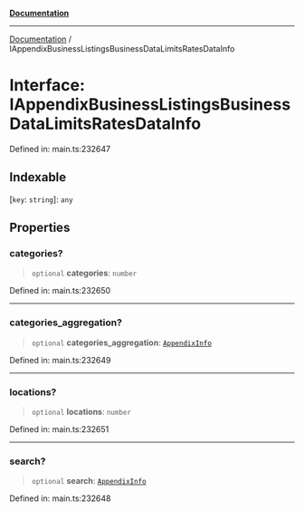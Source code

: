 [**Documentation**](../README.md)

***

[Documentation](../README.md) / IAppendixBusinessListingsBusinessDataLimitsRatesDataInfo

# Interface: IAppendixBusinessListingsBusinessDataLimitsRatesDataInfo

Defined in: main.ts:232647

## Indexable

\[`key`: `string`\]: `any`

## Properties

### categories?

> `optional` **categories**: `number`

Defined in: main.ts:232650

***

### categories\_aggregation?

> `optional` **categories\_aggregation**: [`AppendixInfo`](../classes/AppendixInfo.md)

Defined in: main.ts:232649

***

### locations?

> `optional` **locations**: `number`

Defined in: main.ts:232651

***

### search?

> `optional` **search**: [`AppendixInfo`](../classes/AppendixInfo.md)

Defined in: main.ts:232648
